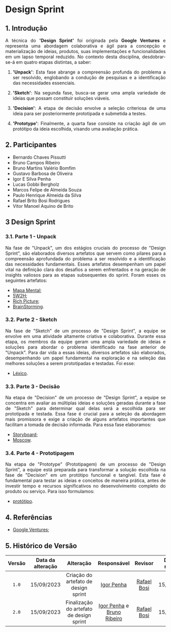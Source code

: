<div class="body">
  
# Design Sprint

## 1. Introdução

<div align="justify">

A técnica do **'Design Sprint'** foi originada pela **Google Ventures** e representa uma abordagem colaborativa e ágil para a 
concepção e materialização de ideias, produtos, suas implementações e funcionalidades em um lapso temporal reduzido. 
No contexto desta disciplina, desdobrar-se-á em quatro etapas distintas, a saber:

1. **'Unpack'**: Esta fase abrange a compreensão profunda do problema a ser resolvido, englobando a condução de pesquisas e a identificação das necessidades essenciais.

2. **'Sketch'**: Na segunda fase, busca-se gerar uma ampla variedade de ideias que possam constituir soluções viáveis.

3. **'Decision'**: A etapa de decisão envolve a seleção criteriosa de uma ideia para ser posteriormente prototipada e submetida a testes.

4. **'Prototype'**: Finalmente, a quarta fase consiste na criação ágil de um protótipo da ideia escolhida, visando uma avaliação prática.


## 2. Participantes

- Bernardo Chaves Pissutti
- Bruno Campos Ribeiro
- Bruno Martins Valério Bomfim
- Gustavo Barbosa de Oliveira
- Igor E Silva Penha
- Lucas Gobbi Bergholz
- Marcos Felipe de Almeida Souza
- Paulo Henrique Almeida da Silva
- Rafael Brito Bosi Rodrigues
- Vitor Manoel Aquino de Brito

## 3 Design Sprint

### 3.1. Parte 1 - Unpack

Na fase de "Unpack", um dos estágios cruciais do processo de "Design Sprint", são elaborados diversos artefatos que servem como pilares para a compreensão 
aprofundada do problema a ser resolvido e a identificação das necessidades fundamentais. Esses artefatos desempenham um papel vital na definição clara dos 
desafios a serem enfrentados e na geração de insights valiosos para as etapas subsequentes do sprint. Foram esses os seguintes artefatos:

- [Mapa Mental](https://unbarqdsw2023-2.github.io/2023.2_G4_ProjetoAmericanas/#/Base/1.MapaMental);
- [5W2H](https://unbarqdsw2023-2.github.io/2023.2_G4_ProjetoAmericanas/#/Base/5w2h);
- [Rich Picture](https://unbarqdsw2023-2.github.io/2023.2_G4_ProjetoAmericanas/#/Base/richPicture);
- [BrainStorming](https://unbarqdsw2023-2.github.io/2023.2_G4_ProjetoAmericanas/#/Base/Brainstorming).

### 3.2. Parte 2 - Sketch

Na fase de "Sketch" de um processo de "Design Sprint", a equipe se envolve em uma atividade altamente criativa e colaborativa. 
Durante essa etapa, os membros da equipe geram uma ampla variedade de ideias e soluções para abordar o problema identificado na 
fase anterior de "Unpack". Para dar vida a essas ideias, diversos artefatos são elaborados, desempenhando um papel fundamental 
na exploração e na seleção das melhores soluções a serem prototipadas e testadas. Foi esse: 

- [Léxico](https://unbarqdsw2023-2.github.io/2023.2_G4_ProjetoAmericanas/#/Base/Lexicos).

### 3.3. Parte 3 - Decisão

Na etapa de "Decision" de um processo de "Design Sprint", a equipe se concentra em avaliar as múltiplas ideias e soluções geradas durante a fase 
de "Sketch" para determinar qual delas será a escolhida para ser prototipada e testada. Essa fase é crucial para a seleção da abordagem mais 
promissora e exige a criação de alguns artefatos importantes que facilitam a tomada de decisão informada. Para essa fase elaboramos:

- [Storyboard](https://unbarqdsw2023-2.github.io/2023.2_G4_ProjetoAmericanas/#/Base/Storyboard);
- [Moscow](https://unbarqdsw2023-2.github.io/2023.2_G4_ProjetoAmericanas/#/Base/Moscow).

### 3.4. Parte 4 - Prototipagem

Na etapa de "Prototype" (Prototipagem) de um processo de "Design Sprint", a equipe está preparada para transformar a solução escolhida na 
fase de "Decision" em um protótipo funcional e tangível. Esta fase é fundamental para testar as ideias e conceitos de maneira prática, 
antes de investir tempo e recursos significativos no desenvolvimento completo do produto ou serviço. Para isso formulamos:

- [protótipo](https://unbarqdsw2023-2.github.io/2023.2_G4_ProjetoAmericanas/#/Base/Prtotipo).

## 4. Referências

</div>

- [Google Ventures](http://www.gv.com/sprint/);

## 5. Histórico de Versão

|  Versão  |   Data da alteração  |   Alteração  |  Responsável  |  Revisor  | Data de revisão |
| :------: | :------------------: | :-----------: | :--------------: | :--------: | :-----------------: |
| `1.0` | 15/09/2023 | Criação do artefato de design sprint | [Igor Penha](https://github.com/igorpenhaa) | [Rafael Bosi](https://github.com/StrangeUnit28) | 15/09/2023 |
| `2.0` | 15/09/2023 | Finalização do artefato de design sprint | [Igor Penha](https://github.com/igorpenhaa) e [Bruno Ribeiro](https://github.com/brunoriibeiro) | [Rafael Bosi](https://github.com/StrangeUnit28) | 15/09/2023 |

</div>
